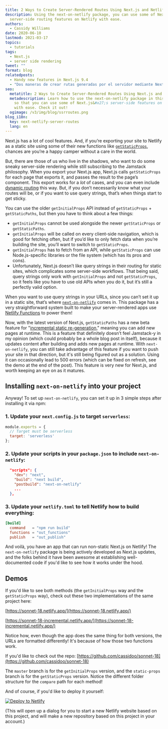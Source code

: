 ```yaml
---
title: 2 Ways to Create Server-Rendered Routes Using Next.js and Netlify
description: Using the next-on-netlify package, you can use some of Next.js's
  server-side routing features on Netlify with ease.
authors:
  - Cassidy Williams
date: 2020-06-10
lastmod: 2021-03-17
topics:
  - tutorials
tags:
  - Next.js
  - server side rendering
tweet: ""
format: blog
relatedposts:
  - Handy new features in Next.js 9.4
  - "Dos maneras de crear rutas generadas por el servidor mediante Next.js y Netlify"
seo:
  metatitle: 2 Ways to Create Server-Rendered Routes Using Next.js and Netlify
  metadescription: Learn how to use the next-on-netlify package in this tutorial,
    so that you can use some of Next.js&#x27;s server-side features on Netlify
    with ease. Check it out!
  ogimage: /v3/img/blog/ssrroutes.png
blog_i18n:
  key: next-netlify-server-routes
  lang: en
---
```


Next.js has a lot of cool features. And, if you’re exporting your site to Netlify as a static site using some of their new functions like [`getStaticProps`](https://nextjs.org/docs/basic-features/data-fetching#getstaticprops-static-generation), chances are you’re a happy camper without a care in the world.

But, there are those of us who live in the shadows, who want to do some sneaky server-side rendering while still subscribing to the Jamstack philosophy. When you export your Next.js app, Next.js calls `getStaticProps` for each page that exports it, and passes the result to the page’s component. This export works for a *lot* of cases, and you can even include [dynamic routing](https://nextjs.org/docs/routing/dynamic-routes) this way. But, if you don’t necessarily know what your routes will be, or if you want to use query strings, that’s when things start to get sticky.

You can use the older `getInitialProps` API instead of `getStaticProps` + `getStaticPaths`, but then you have to think about a few things:

- `getInitialProps` cannot be used alongside the newer `getStaticProps` or `getStaticPaths`.
- `getInitialProps` will be called on every client-side navigation, which is good for fetching often, but if you’d like to only fetch data when you’re building the site, you’ll want to switch to `getStaticProps`.
- `getInitialProps` has to fetch from an API, while `getStaticProps` can use Node.js-specific libraries or the file system (which has its pros and cons).
- Unfortunately, Next.js doesn’t like query strings in their routing for static sites, which complicates some server-side workflows. That being said, query strings only work with `getInitialProps` and not `getStaticProps`, so it feels like you have to use old APIs when you do it, but it’s still a perfectly valid option.

When you want to use query strings in your URLs, since you can’t set it up in a static site, that’s where [`next-on-netlify`](https://github.com/FinnWoelm/next-on-netlify) comes in. This package has a very straightforward system built to make your server-rendered apps use [Netlify Functions](https://www.netlify.com/products/functions/?utm_source=blog&utm_medium=functionsnext-cs&utm_campaign=devex) to power them!

Now, with the latest version of Next.js, `getStaticPaths` has a new beta feature for "[incremental static re-generation](https://nextjs.org/blog/next-9-4#incremental-static-regeneration-beta)," meaning you can add new pages at runtime. This is a feature that definitely doesn’t feel Jamstack-y in my opinion (which could probably be a whole blog post in itself), because it updates content after building and adds new pages at runtime. With `next-on-netlify`, you can still take advantage of this feature if you want to push your site in that direction, but it's still being figured out as a solution. Using it can occasionally lead to 500 errors (which can be fixed on refresh, see the demo at the end of the post). This feature is very new for Next.js, and worth keeping an eye on as it matures.

## Installing `next-on-netlify` into your project

Anyway! To set up `next-on-netlify`, you can set it up in 3 simple steps after installing it via npm:

### 1. Update your `next.config.js` to target `serverless`:

```js
module.exports = {
  // Target must be serverless
  target: 'serverless'
};
```

### 2. Update your scripts in your `package.json` to include `next-on-netlify`:

```json
  "scripts": {
    "dev": "next",
    "build": "next build",
    "postbuild": "next-on-netlify"
    ...
  },

```

### 3. Update your `netlify.toml` to tell Netlify how to build everything:

```toml
[build]
  command   = "npm run build"
  functions = "out_functions"
  publish   = "out_publish"

```

And voilà, you have an app that can run non-static Next.js on Netlify! The `next-on-netlify` package is being actively developed as Next.js updates, and the folks behind it have been awesome at establishing well-documented code if you'd like to see how it works under the hood.

## Demos

If you'd like to see both methods (the `getInitialProps` way and the `getStaticProps` way), check out these two implementations of the same project here:

[https://sonnet-18.netlify.app/](https://sonnet-18.netlify.app/)

[https://sonnet-18-incremental.netlify.app/](https://sonnet-18-incremental.netlify.app/)

Notice how, even though the app does the same thing for both versions, the URLs are formatted differently! It's because of how those two functions work.

If you'd like to check out the repo:
[https://github.com/cassidoo/sonnet-18](https://github.com/cassidoo/sonnet-18)

The `master` branch is for the `getInitialProps` version, and the `static-props` branch is for the `getStaticProps` version. Notice the different folder structure for the `compare` path for each method!

And of course, if you'd like to deploy it yourself:

[![Deploy to Netlify](https://www.netlify.com/img/deploy/button.svg)](https://app.netlify.com/start/deploy?repository=https://github.com/cassidoo/sonnet-18&utm_source=github&utm_medium=sonnet18-cs&utm_campaign=devex)


(This will open up a dialog for you to start a new Netlify website based on this project, and will make a new repository based on this project in your account.)

